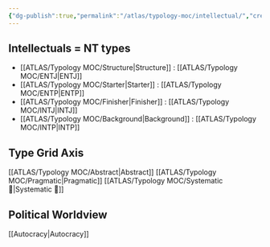 ```yaml
---
{"dg-publish":true,"permalink":"/atlas/typology-moc/intellectual/","created":"","updated":""}
---
```



## Intellectuals = NT types
- [[ATLAS/Typology MOC/Structure\|Structure]] : [[ATLAS/Typology MOC/ENTJ\|ENTJ]] 
- [[ATLAS/Typology MOC/Starter\|Starter]] : [[ATLAS/Typology MOC/ENTP\|ENTP]] 
- [[ATLAS/Typology MOC/Finisher\|Finisher]] : [[ATLAS/Typology MOC/INTJ\|INTJ]] 
- [[ATLAS/Typology MOC/Background\|Background]] : [[ATLAS/Typology MOC/INTP\|INTP]]

## Type Grid Axis 
[[ATLAS/Typology MOC/Abstract\|Abstract]]
[[ATLAS/Typology MOC/Pragmatic\|Pragmatic]]
[[ATLAS/Typology MOC/Systematic 🔧\|Systematic 🔧]]

## Political Worldview
[[Autocracy\|Autocracy]]
